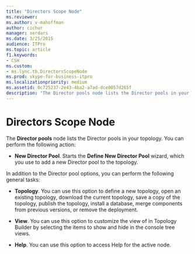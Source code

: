 ```yaml
---
title: "Directors Scope Node"
ms.reviewer: 
ms.author: v-mahoffman
author: cichur
manager: serdars
ms.date: 3/25/2015
audience: ITPro
ms.topic: article
f1.keywords:
- CSH
ms.custom:
- ms.lync.tb.DirectorsScopeNode
ms.prod: skype-for-business-itpro
ms.localizationpriority: medium
ms.assetid: 0c725237-2e43-4ba2-a7ad-dce0057d265f
description: "The Director pools node lists the Director pools in your topology. You can perform the following action:"
---
```


# Directors Scope Node
 
The **Director pools** node lists the Director pools in your topology. You can perform the following action:
  
- **New Director Pool**. Starts the **Define New Director Pool** wizard, which you use to add a new Director pool to the topology.
    
In addition to the Director pool options, you can perform the following general tasks:
  
- **Topology**. You can use this option to define a new topology, open an existing topology, download the current topology, save a copy of the topology, publish the topology, install a database, merge components from previous versions, or remove the deployment.
    
- **View**. You can use this option to customize the view of in Topology Builder by selecting the items to show and hide in the console tree views.
    
- **Help**. You can use this option to access Help for the active node.
    

